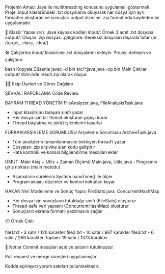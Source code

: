 Projenin Amacı
Java ile multithreading konusunu uygulamalı göstermek. Proje, input klasöründeki .txt dosyalarını okuyarak her dosya için ayrı threadler oluşturan ve sonuçları output dizinine .zip formatında kaydeden bir uygulamadır.

📂 Klasör Yapısı
src/: Java kaynak kodları
input/: Örnek 3 adet .txt dosyası
output/: Oluşan .zip dosyası
.gitignore: Gereksiz dosyaları dışarıda tutar (ör. /target, .class, .idea/)

🛠️ Çalıştırma
input/ klasörüne .txt dosyalarını ekleyin.
Projeyi derleyin ve çalıştırın:

bash
Kopyala
Düzenle
javac -d bin src/*.java
java -cp bin Main
Çıktılar output/ dizininde result.zip olarak oluşur.

👨‍💻 Ekip Üyeleri ve Görev Dağılımı

ŞEVVAL: RAPORLAMA Code Review

BAYRAM:THREAD YÖNETİM 
FileAnalyzer.java, FileAnalysisTask.java
- input klasörünü tarayan sınıfı yazar
- Her dosya için bir thread oluşturan yapıyı kurar
- Thread başlatma ve join() işlemlerini tasarlar
 
FURKAN:ARŞİVLEME SORUMLUSU
Arşivleme Sorumlusu	ArchiveTask.java	
- Tüm analizlerin tamamlanmasını bekleyen thread’i yazar
- Dosyaları .zip arşivine alan kodu geliştirir
- Hata kontrolü ve konsol bilgilendirme mesajları ekler
 
UMUT :Main Akış + Utils + Zaman Ölçümü	Main.java, Utils.java	- Programın giriş noktası (main metodu)
- Aşamaların sürelerini System.nanoTime() ile ölçer
- Program akışını düzenler ve kontrol noktaları koyar
 
HAKAN:Veri Modelleme ve Sonuç Yapısı
FileStats.java, ConcurrentHashMap	
- Her dosya için sonuçların tutulduğu sınıfı (FileStats) oluşturur
- Thread-safe veri yapısını (ConcurrentHashMap) oluşturur
- Sonuçların ekrana formatlı yazılmasını sağlar

📦 Örnek Çıktı

file1.txt - 3 satır / 120 karakter
file2.txt - 10 satır / 987 karakter
file3.txt - 6 satır / 266 karakter
Toplam: 19 satır / 1373 karakter

📝 Notlar
Commit mesajları açık ve anlamlı tutulmuştur.

Pull request ve merge süreçleri uygulanmıştır.

Kodda açıklayıcı yorum satırları bulunmaktadır.
